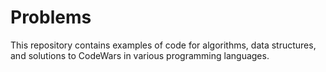 # Problems

This repository contains examples of code for algorithms, data structures, and solutions to CodeWars in various programming languages.
